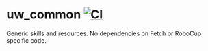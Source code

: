 # uw_common [![CI](https://github.com/homeskies/uw_gazebo/workflows/CI/badge.svg)](https://github.com/homeskies/uw_gazebo/actions?query=workflow%3ACI)

Generic skills and resources. No dependencies on Fetch or RoboCup specific code.
